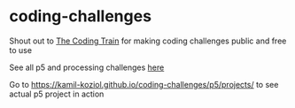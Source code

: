 # coding-challenges

Shout out to [The Coding Train](https://www.youtube.com/channel/UCvjgXvBlbQiydffZU7m1_aw) for making coding challenges public and free to use

See all p5 and processing challenges [here](https://www.youtube.com/watch?v=17WoOqgXsRM&list=PLRqwX-V7Uu6ZiZxtDDRCi6uhfTH4FilpH)

Go to https://kamil-koziol.github.io/coding-challenges/p5/projects/ to see actual p5 project in action
